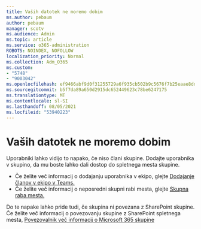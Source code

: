```yaml
---
title: Vaših datotek ne moremo dobim
ms.author: pebaum
author: pebaum
manager: scotv
ms.audience: Admin
ms.topic: article
ms.service: o365-administration
ROBOTS: NOINDEX, NOFOLLOW
localization_priority: Normal
ms.collection: Adm_O365
ms.custom:
- "5748"
- "9003042"
ms.openlocfilehash: ef9466abf9d0f31255729a6f935cb502b9c5676f7b25eaae8dd299e0788ecd81
ms.sourcegitcommit: b5f7da89a650d2915dc652449623c78be6247175
ms.translationtype: MT
ms.contentlocale: sl-SI
ms.lasthandoff: 08/05/2021
ms.locfileid: "53940223"
---
```

# <a name="we-cant-get-your-files"></a>Vaših datotek ne moremo dobim

Uporabniki lahko vidijo to napako, če niso člani skupine. Dodajte uporabnika v skupino, da mu boste lahko dali dostop do spletnega mesta skupine.

- Če želite več informacij o dodajanju uporabnika v ekipo, glejte [Dodajanje članov v ekipo v Teams.](https://support.office.com/article/add-people-to-a-team-aff2249d-b456-4bc3-81e7-52327b6b38e9)
- Če želite več informacij o neposredni skupni rabi mesta, glejte [Skupna raba mesta.](https://support.office.com/article/Share-a-site-958771A8-D041-4EB8-B51C-AFEA2EAE3658)

Do te napake lahko pride tudi, če skupina ni povezana z SharePoint skupine. Če želite več informacij o povezovanju skupine z SharePoint spletnega mesta, [Povezovalnik več informacij o Microsoft 365 skupine](https://docs.microsoft.com/sharepoint/dev/transform/modernize-connect-to-office365-group)